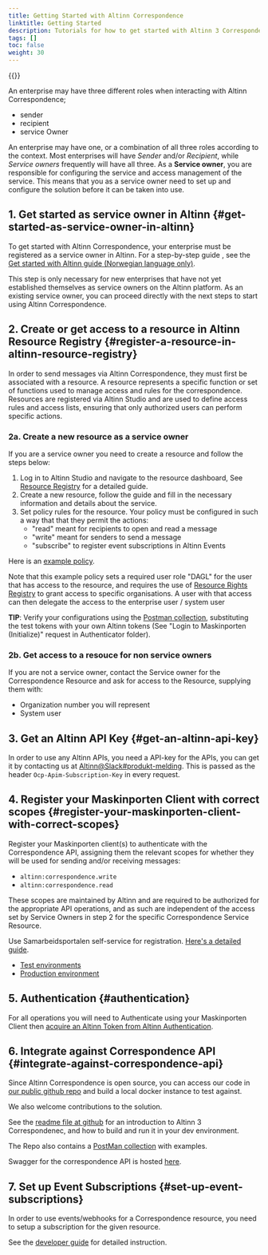 ```yaml
---
title: Getting Started with Altinn Correspondence
linktitle: Getting Started
description: Tutorials for how to get started with Altinn 3 Correspondence, for service owners, senders and recipients.
tags: []
toc: false
weight: 30
---
```


{{<children />}}

An enterprise may have three different roles when interacting with Altinn Correspondence;

- sender
- recipient
- service Owner

An enterprise may have one, or a combination of all three roles according to the context. Most enterprises will have *Sender* and/or *Recipient*, while *Service owners* frequently will have all three.
As a **Service owner**, you are responsible for configuring the service and access management of the service. This means that you as a service owner need to set up and configure the solution before it can be taken into use. 


## 1. Get started as service owner in Altinn {#get-started-as-service-owner-in-altinn}

To get started with Altinn Correspondence, your enterprise must be registered as a service owner in Altinn. For a step-by-step guide , see the
[Get started with Altinn guide (Norwegian language only)](https://www.altinndigital.no/kom-i-gang/guide-kom-i-gang-med-altinn/).

This step is only necessary for new enterprises that have not yet established themselves as service owners on the Altinn platform. As an existing service owner, you can proceed directly with the next steps to start using Altinn Correspondence.

## 2. Create or get access to a resource in Altinn Resource Registry {#register-a-resource-in-altinn-resource-registry}
In order to send messages via Altinn Correspondence, they must first be associated with a resource. 
A resource represents a specific function or set of functions used to manage access and rules for the correspondence. Resources are registered via Altinn Studio and are used to define access rules and access lists, ensuring that only authorized users can perform specific actions.

### 2a. Create a new resource as a service owner
If you are a service owner you need to create a resource and follow the steps below:
1. Log in to Altinn Studio and navigate to the resource dashboard, See [Resource Registry](../../authorization/guides/create-resource-resource-admin/) for a detailed guide.
2. Create a new resource, follow the guide and fill in the necessary information and details about the service.
3. Set policy rules for the resource. Your policy must be configured in such a way that that they permit the actions:
    - "read" meant for recipients to open and read a message
    - "write" meant for senders to send a message
    - "subscribe" to register event subscriptions in Altinn Events

Here is an [example policy](ExamplePolicy.xml).

Note that this example policy sets a required user role "DAGL" for the user that has access to the resource, and requires the use of [Resource Rights Registry](../../authorization/what-do-you-get/resourceregistry/rrr/) to grant access to specific organisations.
A user with that access can then delegate the access to the enterprise user / system user

**TIP**: Verify your configurations using the [Postman collection](https://github.com/Altinn/altinn-correspondence/blob/main/altinn-correspondence-postman-collection.json), substituting the test tokens with your own Altinn tokens (See "Login to Maskinporten (Initialize)" request in Authenticator folder).

### 2b. Get access to a resouce for non service owners
If you are not a service owner, contact the Service owner for the Correspondence Resource and ask for access to the Resource, supplying them with:
- Organization number you will represent
- System user

## 3. Get an Altinn API Key {#get-an-altinn-api-key}

In order to use any Altinn APIs, you need a API-key for the APIs, you can get it by contacting us at [Altinn@Slack#produkt-melding](https://join.slack.com/t/altinn/shared_invite/zt-7c77c9si-ZnMFwGNtab1aFdC6H_vwog).
This is passed as the header `Ocp-Apim-Subscription-Key` in every request.


## 4. Register your Maskinporten Client with correct scopes {#register-your-maskinporten-client-with-correct-scopes}

Register your Maskinporten client(s) to authenticate with the Correspondence API, assigning them the relevant scopes for whether they will be used for sending and/or receiving messages:

- `altinn:correspondence.write` 
- `altinn:correspondence.read` 

These scopes are maintained by Altinn and are required to be authorized for the appropriate API operations, and as such are independent of the access set by Service Owners in step 2 for the specific Correspondence Service Resource.

Use Samarbeidsportalen self-service for registration. [Here's a detailed guide](https://docs.digdir.no/docs/Maskinporten/maskinporten_sjolvbetjening_web#selvbetjening-som-api-konsument).

- [Test environments](https://sjolvbetjening.test.samarbeid.digdir.no/)
- [Production environment](https://sjolvbetjening.samarbeid.digdir.no/)

## 5. Authentication {#authentication}

For all operations you will need to Authenticate using your Maskinporten Client 
then [acquire an Altinn Token from Altinn Authentication](https://docs.altinn.studio/authentication/reference/architecture/accesstoken/).

## 6. Integrate against Correspondence API {#integrate-against-correspondence-api}

Since Altinn Correspondence is open source, you can access our code in [our public github repo](https://github.com/Altinn/altinn-correspondence) and build a local docker instance to test against.

We also welcome contributions to the solution.

See the [readme file at github](https://github.com/Altinn/altinn-correspondence/blob/main/README.md) for an introduction to Altinn 3 Correspondenec, and how to build and run it in your dev environment.

The Repo also contains a [PostMan collection](https://github.com/Altinn/altinn-correspondence/blob/main/altinn-correspondence-postman-collection.json) with examples.

Swagger for the correspondence API is hosted [here](/api/correspondence/spec/).

## 7. Set up Event Subscriptions {#set-up-event-subscriptions}

In order to use events/webhooks for a Correspondence resource, you need to setup a subscription for the given resource.

See the [developer guide](./developer-guides/events) for detailed instruction.
